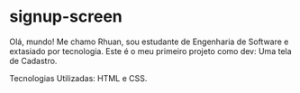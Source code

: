 # signup-screen

Olá, mundo! Me chamo Rhuan, sou estudante de Engenharia de Software e extasiado por tecnologia. Este é o meu primeiro projeto como dev: Uma tela de Cadastro.

Tecnologias Utilizadas: HTML e CSS.
